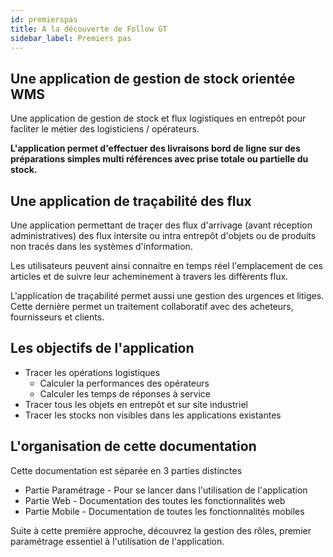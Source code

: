 ```yaml
---
id: premierspas
title: A la découverte de Follow GT
sidebar_label: Premiers pas
---
```


## Une application de gestion de stock orientée WMS

Une application de gestion de stock et flux logistiques en entrepôt pour facliter le métier des logisticiens / opérateurs. 

**L'application permet d'effectuer des livraisons bord de ligne sur des préparations simples multi références avec prise totale ou partielle du stock.**


## Une application de traçabilité des flux

Une application permettant de traçer des flux d'arrivage (avant réception administratives) des flux intersite ou intra entrepôt d'objets ou de produits non tracés dans les systèmes d'information. 

Les utilisateurs peuvent ainsi connaitre en temps réel l'emplacement de ces articles et de suivre leur acheminement à travers les diffèrents flux. 

L'application de traçabilité permet aussi une gestion des urgences et litiges. Cette dernière permet un traitement collaboratif avec des acheteurs, fournisseurs et clients.

## Les objectifs de l'application
- Tracer les opérations logistiques
    - Calculer la performances des opérateurs
    - Calculer les temps de réponses à service
- Tracer tous les objets en entrepôt et sur site industriel
- Tracer les stocks non visibles dans les applications existantes
## L'organisation de cette documentation

Cette documentation est séparée en 3 parties distinctes
- Partie Paramétrage - Pour se lancer dans l'utilisation de l'application
- Partie Web - Documentation des toutes les fonctionnalités web
- Partie Mobile - Documentation de toutes les fonctionnalités mobiles

Suite à cette première approche, découvrez la gestion des rôles, premier paramétrage essentiel à l'utilisation de l'application.

